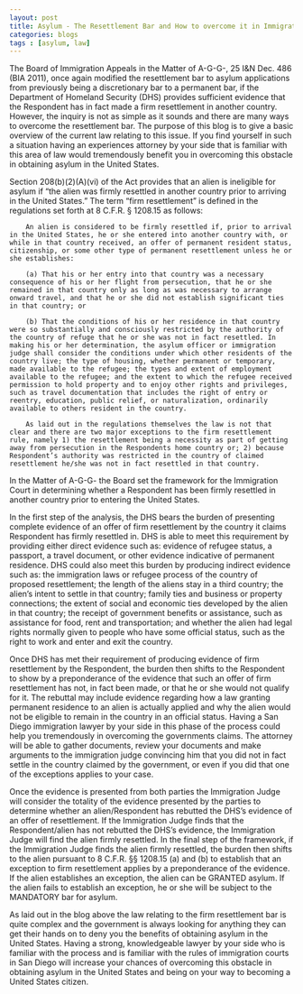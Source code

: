 ```yaml
---
layout: post
title: Asylum - The Resettlement Bar and How to overcome it in Immigration Court
categories:	blogs
tags : [asylum, law]
---
```



The Board of Immigration Appeals in the Matter of A-G-G-, 25 I&N Dec. 486 (BIA 2011), once again modified the resettlement bar to asylum applications from previously being a discretionary bar to a permanent bar, if the Department of Homeland Security (DHS) provides sufficient evidence that the Respondent has in fact made a firm resettlement in another country. However, the inquiry is not as simple as it sounds and there are many ways to overcome the resettlement bar. The purpose of this blog is to give a basic overview of the current law relating to this issue. If you find yourself in such a situation having an experiences attorney by your side that is familiar with this area of law would tremendously benefit you in overcoming this obstacle in obtaining asylum in the United States. 

Section 208(b)(2)(A)(vi) of the Act provides that an alien is ineligible for asylum if  “the alien was firmly resettled in another country prior to arriving in the United States.” The term “firm resettlement” is defined in the regulations set forth at 8 C.F.R.  § 1208.15 as follows:

        An alien is considered to be firmly resettled if, prior to arrival in the United States, he or she entered into another country with, or while in that country received, an offer of permanent resident status, citizenship, or some other type of permanent resettlement unless he or she establishes: 

        (a) That his or her entry into that country was a necessary consequence of his or her flight from persecution, that he or she remained in that country only as long as was necessary to arrange onward travel, and that he or she did not establish significant ties in that country; or

        (b) That the conditions of his or her residence in that country were so substantially and consciously restricted by the authority of the country of refuge that he or she was not in fact resettled. In making his or her determination, the asylum officer or immigration judge shall consider the conditions under which other residents of the country live; the type of housing, whether permanent or temporary, made available to the refugee; the types and extent of employment available to the refugee; and the extent to which the refugee received permission to hold property and to enjoy other rights and privileges, such as travel documentation that includes the right of entry or reentry, education, public relief, or naturalization, ordinarily available to others resident in the country. 

        As laid out in the regulations themselves the law is not that clear and there are two major exceptions to the firm resettlement rule, namely 1) the resettlement being a necessity as part of getting away from persecution in the Respondents home country or; 2) because Respondent’s authority was restricted in the country of claimed resettlement he/she was not in fact resettled in that country. 

In the Matter of A-G-G- the Board set the framework for the Immigration Court in determining whether a Respondent has been firmly resettled in another country prior to entering the United States. 

In the first step of the analysis, the DHS bears the burden of presenting complete evidence of an offer of firm resettlement by the country it claims Respondent has firmly resettled in. DHS is able to meet this requirement by providing either direct evidence such as: evidence of refugee status, a passport, a travel document, or other evidence indicative of permanent residence. DHS could also meet this burden by producing indirect evidence such as: the immigration laws or refugee process of the country  of proposed resettlement; the length of the aliens stay in a third country; the alien’s intent to settle in that country; family ties and business or property connections; the extent of social and economic ties developed by the alien in that country; the receipt of government benefits or assistance, such as assistance for food, rent  and transportation; and whether the alien had legal rights normally given to people who have some official status, such as the right to work and enter and exit the country. 

Once DHS has met their requirement of producing evidence of firm resettlement by the Respondent, the burden then shifts to the Respondent to show by a preponderance of the evidence that such an offer of firm resettlement has not, in fact been made, or that he or she would not qualify for it. The rebuttal may include evidence regarding how a law granting permanent residence to an alien is actually applied and why the alien would not be eligible to remain in the country in an official status. Having a San Diego immigration lawyer by your side in this phase of the process could help you tremendously in overcoming the governments claims. The attorney will be able to gather documents, review your documents and make arguments to the immigration judge convincing him that you did not in fact settle in the country claimed by the government, or even if you did that one of the exceptions applies to your case.

Once the evidence is presented from both parties the Immigration Judge will consider the totality of the evidence presented by the parties to determine whether an alien/Respondent has rebutted the DHS’s evidence of an offer of resettlement. If the Immigration Judge finds that the Respondent/alien has not rebutted the DHS’s evidence, the Immigration Judge will find the alien firmly resettled. 
In the final step of the framework, if the Immigration Judge finds the alien firmly resettled, the burden then shifts to the alien pursuant to 8 C.F.R. §§ 1208.15 (a) and (b) to establish that an exception to firm resettlement applies by a preponderance of the evidence. If the alien establishes an exception, the alien can be GRANTED asylum. If the alien fails to establish an exception, he or she will be subject to the MANDATORY bar for asylum.
 
As laid out in the blog above the law relating to the firm resettlement bar is quite complex and the government is always looking for anything they can get their hands on to deny you the benefits of obtaining asylum in the United States. Having a strong, knowledgeable lawyer by your side who is familiar with the process and is familiar with the rules of immigration courts in San Diego will increase your chances of overcoming this obstacle in obtaining asylum in the United States and being on your way to becoming a United States citizen. 